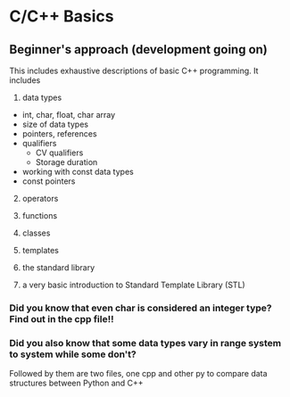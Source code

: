 # C/C++ Basics

## Beginner's approach (development going on)

This includes exhaustive descriptions of basic C++ programming. It includes
1. data types
- int, char, float, char array
- size of data types
- pointers, references
- qualifiers
  - CV qualifiers
  - Storage duration
- working with const data types
- const pointers

2. operators

3. functions

4. classes

5. templates

6. the standard library

7. a very basic introduction to Standard Template Library (STL)

### Did you know that even char is considered an integer type? Find out in the cpp file!!
### Did you also know that some data types vary in range system to system while some don't?

Followed by them are two files, one cpp and other py to compare data structures between Python and C++
